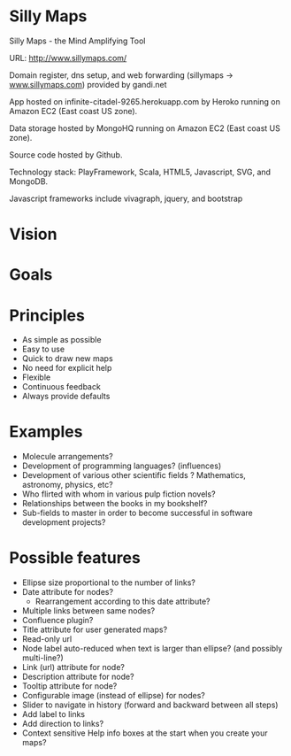 Silly Maps
===

Silly Maps - the Mind Amplifying Tool

URL: http://www.sillymaps.com/

Domain register, dns setup, and web forwarding (sillymaps -> www.sillymaps.com) provided by gandi.net

App hosted on infinite-citadel-9265.herokuapp.com by Heroko running on Amazon EC2 (East coast US zone).

Data storage hosted by MongoHQ running on Amazon EC2 (East coast US zone).

Source code hosted by Github.

Technology stack: PlayFramework, Scala, HTML5, Javascript, SVG, and MongoDB.

Javascript frameworks include vivagraph, jquery, and bootstrap


Vision
====


Goals
====


Principles
====

- As simple as possible
- Easy to use
- Quick to draw new maps
- No need for explicit help
- Flexible
- Continuous feedback
- Always provide defaults


Examples
====

- Molecule arrangements?
- Development of programming languages? (influences)
- Development of various other scientific fields ? Mathematics, astronomy, physics, etc?
- Who flirted with whom in various pulp fiction novels?
- Relationships between the books in my bookshelf?
- Sub-fields to master in order to become successful in software development projects?


Possible features
====

- Ellipse size proportional to the number of links?
- Date attribute for nodes?
    - Rearrangement according to this date attribute?
- Multiple links between same nodes?
- Confluence plugin?
- Title attribute for user generated maps?
- Read-only url
- Node label auto-reduced when text is larger than ellipse? (and possibly multi-line?)
- Link (url) attribute for node?
- Description attribute for node?
- Tooltip attribute for node?
- Configurable image (instead of ellipse) for nodes?
- Slider to navigate in history (forward and backward between all steps)
- Add label to links
- Add direction to links?
- Context sensitive Help info boxes at the start when you create your maps?